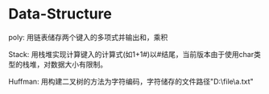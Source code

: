 # Data-Structure
poly: 用链表储存两个键入的多项式并输出和，乘积

Stack: 用栈堆实现计算键入的计算式(如1+1#)以#结尾，当前版本由于使用char类型的栈堆，对数据大小有限制。

Huffman: 用构建二叉树的方法为字符编码，字符储存的文件路径"D:\\file\\a.txt"